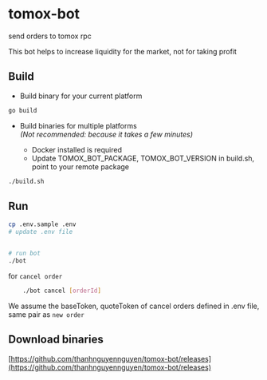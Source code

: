 # tomox-bot
send orders to tomox rpc

This bot helps to increase liquidity for the market, not for taking profit

## Build

- Build binary for your current platform 
```bash
go build
```
- Build binaries for multiple platforms<br/> 
_(Not recommended: because it takes a few minutes)_

  - Docker installed is required
  - Update TOMOX_BOT_PACKAGE, TOMOX_BOT_VERSION in build.sh, point to your remote package
```bash
./build.sh
```
## Run
 ```bash
 cp .env.sample .env 
 # update .env file 

 
 # run bot 
 ./bot
 ```

for `cancel order`
```bash
    ./bot cancel [orderId]
```
We assume the baseToken, quoteToken of cancel orders defined in .env file, same pair as `new order`
 
## Download binaries
[https://github.com/thanhnguyennguyen/tomox-bot/releases](https://github.com/thanhnguyennguyen/tomox-bot/releases)
